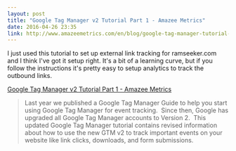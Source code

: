 ```yaml
---
layout: post
title: "Google Tag Manager v2 Tutorial Part 1 - Amazee Metrics"
date: 2016-04-26 23:35
link: http://www.amazeemetrics.com/en/blog/google-tag-manager-tutorial-part-1-tracking-outbound-links-gtm-version-2
---
```


I just used this tutorial to set up external link tracking for ramseeker.com and I think I've got it setup right. It's a bit of a learning curve, but if you follow the instructions it's pretty easy to setup analytics to track the outbound links. 

 [Google Tag Manager v2 Tutorial Part 1 - Amazee Metrics](http://www.amazeemetrics.com/en/blog/google-tag-manager-tutorial-part-1-tracking-outbound-links-gtm-version-2)


> Last year we published a Google Tag Manager Guide to help you start using Google Tag Manager for event tracking.  Since then, Google has upgraded all Google Tag Manager accounts to Version 2.  This updated Google Tag Manager tutorial contains revised information about how to use the new GTM v2 to track important events on your website like link clicks, downloads, and form submissions.

